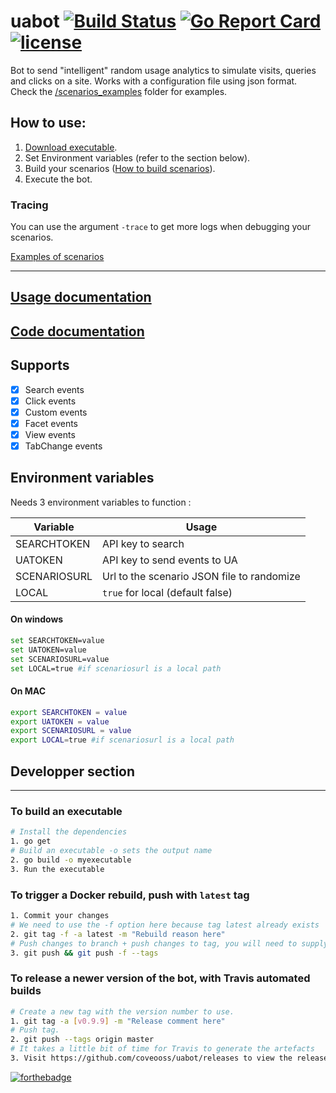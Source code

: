 # uabot [![Build Status](https://travis-ci.org/coveo/uabot.svg?branch=master)](https://travis-ci.org/coveo/uabot) [![Go Report Card](https://goreportcard.com/badge/github.com/coveooss/uabot)](https://goreportcard.com/report/github.com/coveooss/uabot) [![license](https://img.shields.io/badge/license-Apache%20License%202.0-blue.svg)](https://github.com/coveooss/uabot/blob/master/LICENSE)

Bot to send "intelligent" random usage analytics to simulate visits, queries and clicks on a site.
Works with a configuration file using json format.
Check the [/scenarios_examples](https://github.com/coveooss/uabot/tree/master/scenarios_examples) folder for examples.

## How to use:

1. [Download executable](https://github.com/coveooss/uabot/releases/latest).
2. Set Environment variables (refer to the section below).
3. Build your scenarios ([How to build scenarios](http://coveooss.github.io/uabot/scenario.html)).
4. Execute the bot.

### Tracing

You can use the argument `-trace` to get more logs when debugging your scenarios.

[Examples of scenarios](https://github.com/coveooss/uabot/tree/master/scenarios_examples)

<hr/>

## [Usage documentation](http://coveooss.github.io/uabot/)
## [Code documentation](http://godoc.org/github.com/coveooss/uabot/scenariolib)

## Supports
- [x] Search events
- [x] Click events
- [x] Custom events
- [x] Facet events
- [x] View events
- [x] TabChange events

## Environment variables
Needs 3 environment variables to function :

Variable | Usage
------------ | -------------
SEARCHTOKEN | API key to search
UATOKEN | API key to send events to UA
SCENARIOSURL | Url to the scenario JSON file to randomize
LOCAL | `true` for local (default false)


#### On windows
```sh
set SEARCHTOKEN=value
set UATOKEN=value
set SCENARIOSURL=value
set LOCAL=true #if scenariosurl is a local path
```
#### On MAC
```sh
export SEARCHTOKEN = value
export UATOKEN = value
export SCENARIOSURL = value
export LOCAL=true #if scenariosurl is a local path
```

## Developper section
<hr/>

### To build an executable
```sh
# Install the dependencies
1. go get
# Build an executable -o sets the output name
2. go build -o myexecutable
3. Run the executable
```

### To trigger a Docker rebuild, push with `latest` tag
```sh
1. Commit your changes
# We need to use the -f option here because tag latest already exists
2. git tag -f -a latest -m "Rebuild reason here"
# Push changes to branch + push changes to tag, you will need to supply credentials twice.
3. git push && git push -f --tags
```

### To release a newer version of the bot, with Travis automated builds
```sh
# Create a new tag with the version number to use.
1. git tag -a [v0.9.9] -m "Release comment here"
# Push tag.
2. git push --tags origin master
# It takes a little bit of time for Travis to generate the artefacts
3. Visit https://github.com/coveooss/uabot/releases to view the releases to ensure your new release is visible.
```

[![forthebadge](http://forthebadge.com/images/badges/made-with-crayons.svg)](http://forthebadge.com)
